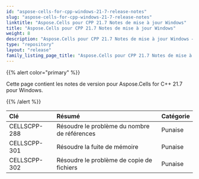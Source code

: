 ```yaml
---
id: "aspose-cells-for-cpp-windows-21-7-release-notes"
slug: "aspose-cells-for-cpp-windows-21-7-release-notes"
linktitle: "Aspose.Cells pour CPP 21.7 Notes de mise à jour Windows"
title: "Aspose.Cells pour CPP 21.7 Notes de mise à jour Windows"
weight: 8
description: "Aspose.Cells pour CPP 21.7 Notes de mise à jour Windows – the latest updates and fixes."
type: "repository"
layout: "release"
family_listing_page_title: "Aspose.Cells pour CPP 21.7 Notes de mise à jour Windows"
---
```

{{% alert color="primary" %}}

Cette page contient les notes de version pour Aspose.Cells for C++ 21.7 pour Windows.

{{% /alert %}}

|**Clé**|**Résumé**|**Catégorie**|
|:- |:- |:- |
|CELLSCPP-288| Résoudre le problème du nombre de références|Punaise|
|CELLSCPP-301| Résoudre la fuite de mémoire|Punaise|
|CELLSCPP-302| Résoudre le problème de copie de fichiers|Punaise|
